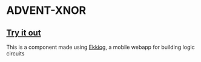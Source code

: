 # ADVENT-XNOR

## [Try it out](https://ekkiog.mariusgundersen.net/)

This is a component made using [Ekkiog](https://ekkiog.mariusgundersen.net), a mobile webapp for building logic circuits
